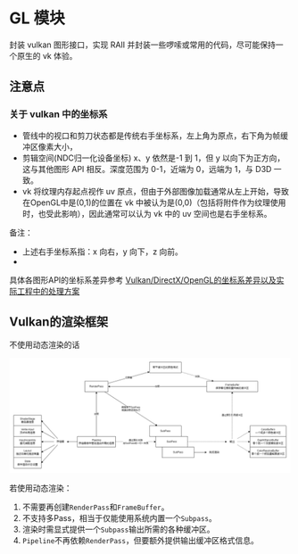﻿# GL 模块

封装 vulkan 图形接口，实现 RAII 并封装一些啰嗦或常用的代码，尽可能保持一个原生的 vk 体验。

## 注意点

### 关于 vulkan 中的坐标系

- 管线中的视口和剪刀状态都是传统右手坐标系，左上角为原点，右下角为帧缓冲区像素大小，
- 剪辑空间(NDC归一化设备坐标) x、y 依然是-1 到 1，但 y 以向下为正方向，这与其他图形 API 相反。深度范围为 0-1，近端为 0，远端为 1，与 D3D 一致。
- vk 将纹理内存起点视作 uv 原点，但由于外部图像加载通常从左上开始，导致在OpenGL中是(0,1)的位置在 vk 中被认为是(0,0)（包括将附件作为纹理使用时，也受此影响），因此通常可以认为
  vk 中的 uv 空间也是右手坐标系。

备注：

- 上述右手坐标系指：x 向右，y 向下，z 向前。
-

具体各图形API的坐标系差异参考 [Vulkan/DirectX/OpenGL的坐标系差异以及实际工程中的处理方案](https://zhuanlan.zhihu.com/p/677941516)

## Vulkan的渲染框架

不使用动态渲染的话

![](README/Vulkan渲染框架.drawio.png)

若使用动态渲染：

1. 不需要再创建`RenderPass`和`FrameBuffer`。
2. 不支持多Pass，相当于仅能使用系统内置一个`Subpass`。
3. 渲染时需显式提供一个`Subpass`输出所需的各种缓冲区。
4. `Pipeline`不再依赖`RenderPass`，但要额外提供输出缓冲区格式信息。